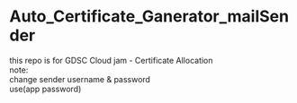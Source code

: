 # Auto_Certificate_Ganerator_mailSender
this repo is for GDSC Cloud jam - Certificate Allocation    
note:    
change sender username & password   
use(app password)
